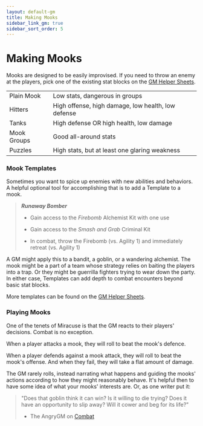 ```yaml
---
layout: default-gm
title: Making Mooks
sidebar_link_gm: true
sidebar_sort_order: 5
---
```


# Making Mooks

Mooks are designed to be easily improvised. If you need to throw an enemy at the players, pick one of the existing stat blocks on the [GM Helper Sheets](https://docs.google.com/spreadsheets/d/1NhqEjr0m4iug3n5NBa_rJ18LO9duhfDB2b4FYmKKZ4w/edit?usp=sharing).

|             |                                                    |
| ----------- | -------------------------------------------------- |
| Plain Mook  | Low stats, dangerous in groups                     |
| Hitters     | High offense, high damage, low health, low defense |
| Tanks       | High defense OR high health, low damage            |
| Mook Groups | Good all-around stats                              |
| Puzzles     | High stats, but at least one glaring weakness      |


### Mook Templates

Sometimes you want to spice up enemies with new abilities and behaviors. A helpful optional tool for accomplishing that is to add a Template to a mook.

>***Runaway Bomber***
>
>* Gain access to the *Firebomb* Alchemist Kit with one use
>
>* Gain access to the *Smash and Grab* Criminal Kit
>
>* In combat, throw the Firebomb (vs. Agility 1) and immediately retreat (vs. Agility 1)

A GM might apply this to a bandit, a goblin, or a wandering alchemist. The mook might be a part of a team whose strategy relies on baiting the players into a trap. Or they might be guerrilla fighters trying to wear down the party. In either case, Templates can add depth to combat encounters beyond basic stat blocks.

More templates can be found on the [GM Helper Sheets](https://docs.google.com/spreadsheets/d/1NhqEjr0m4iug3n5NBa_rJ18LO9duhfDB2b4FYmKKZ4w/edit?usp=sharing).


### Playing Mooks

One of the tenets of Miracuse is that the GM reacts to their players' decisions. Combat is no exception.

When a player attacks a mook, they will roll to beat the mook's defence. 

When a player defends against a mook attack, they will roll to beat the mook's offense. And when they fail, they will take a flat amount of damage.

The GM rarely rolls, instead narrating what happens and guiding the mooks' actions according to how they might reasonably behave. It's helpful then to have some idea of what your mooks' interests are. Or, as one writer put it:

>"Does that goblin think it can win? Is it willing to die trying? Does it have an opportunity to slip away? Will it cower and beg for its life?"
>
>- The AngryGM on [Combat](https://theangrygm.com/three-shocking-things-you-wont-believe-about-dd-combat/)